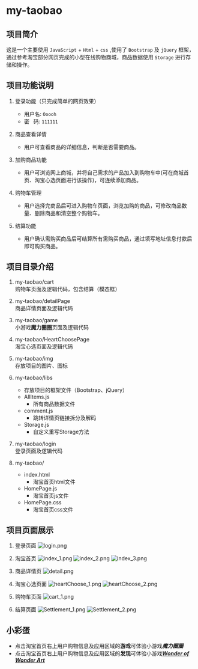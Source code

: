 # my-taobao

## 项目简介
  这是一个主要使用 `JavaScript` + `Html` + `css` ,使用了 `Bootstrap` 及 `jQuery` 框架，通过参考淘宝部分网页完成的小型在线购物商城，商品数据使用 `Storage` 进行存储和操作。


## 项目功能说明
1. 登录功能（只完成简单的网页效果）
	- 用户名: `Ooooh`
	- 密 &ensp;码: `111111`  
	
2. 商品查看详情
	- 用户可查看商品的详细信息，判断是否需要商品。  
	
3. 加购商品功能
	- 用户可浏览网上商城，并将自己需求的产品加入到购物车中(可在商城首页、淘宝心选页面进行该操作)，可连续添加商品。  
	
4. 购物车管理
	- 用户选择完商品后可进入购物车页面，浏览加购的商品，可修改商品数量、删除商品和清空整个购物车。  
	
5. 结算功能
	- 用户确认需购买商品后可结算所有需购买商品，通过填写地址信息付款后即可购买商品。  
	  
	  
	
## 项目目录介绍
1. my-taobao/cart  
	购物车页面及逻辑代码，包含结算（模态框）

2. my-taobao/detailPage  
	商品详情页面及逻辑代码

3. my-taobao/game  
	小游戏**魔力圈圈**页面及逻辑代码
	
4. my-taobao/HeartChoosePage  
	淘宝心选页面及逻辑代码

5. my-taobao/img  
	存放项目的图片、图标

6. my-taobao/libs
	- 存放项目的框架文件（Bootstrap、jQuery）
	- AllItems.js
		- 所有商品数据文件
	- comment.js
		- 跳转详情页链接拆分及解码
	- Storage.js
		- 自定义重写Storage方法

7. my-taobao/login  
	登录页面及逻辑代码
	
8. my-taobao/
	- index.html
		- 淘宝首页html文件
	- HomePage.js
		- 淘宝首页js文件
	- HomePage.css
		- 淘宝首页css文件  
		
		  
		  
## 项目页面展示
1. 登录页面
	![login.png](https://z4a.net/images/2020/06/11/login.png)

2. 淘宝首页
	![index_1.png](https://z4a.net/images/2020/06/11/index_1.png)
	![index_2.png](https://z4a.net/images/2020/06/11/index_2.png)
	![index_3.png](https://z4a.net/images/2020/06/11/index_3.png)

3. 商品详情页
	![detail.png](https://z4a.net/images/2020/06/11/detail.png)

4. 淘宝心选页面
	![heartChoose_1.png](https://z4a.net/images/2020/06/11/heartChoose_1.png)
	![heartChoose_2.png](https://z4a.net/images/2020/06/11/heartChoose_2.png)

5. 购物车页面
	![cart_1.png](https://z4a.net/images/2020/06/11/cart_1.png)

6. 结算页面
	![Settlement_1.png](https://z4a.net/images/2020/06/11/Settlement_1.png)
	![Settlement_2.png](https://z4a.net/images/2020/06/11/Settlement_2.png)


## 小彩蛋
+ 点击淘宝首页右上用户购物信息及应用区域的**游戏**可体验小游戏***魔力圈圈***
+ 点击淘宝首页右上用户购物信息及应用区域的**发现**可体验小游戏[***Wonder of Wonder Art***](https://aidn.jp/wowa/)
